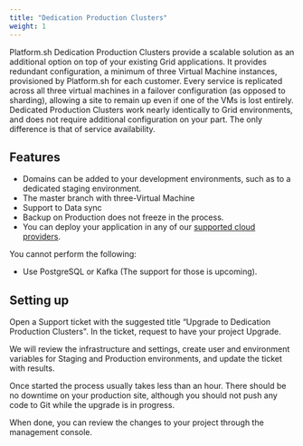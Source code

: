 ```yaml
---
title: "Dedication Production Clusters"
weight: 1
---
```


Platform.sh Dedication Production Clusters provide a scalable solution as an additional option on top of your existing Grid applications.
It provides redundant configuration, a minimum of three Virtual Machine instances, provisioned by Platform.sh for each customer. Every service is replicated across all three virtual machines in a failover configuration (as opposed to sharding), allowing a site to remain up even if one of the VMs is lost entirely.
Dedicated Production Clusters work nearly identically to Grid environments, and does not require additional  configuration on your part. The only difference is that of service availability.


## Features

* Domains can be added to your development environments, such as to a dedicated staging environment.
* The master branch with three-Virtual Machine
* Support to Data sync
* Backup on Production does not freeze in the process.
* You can deploy your application in any of our [supported cloud providers](development/faq.md#which-geographic-zones-does-platformsh-cover). 


You cannot perform the following:

* Use PostgreSQL or Kafka (The support for those is upcoming).


## Setting up

Open a Support ticket with the suggested title “Upgrade to Dedication Production Clusters". In the ticket, request to have your project Upgrade.

We will review the infrastructure and settings, create user and environment variables for Staging and Production environments, and update the ticket with results.

Once started the process usually takes less than an hour.  There should be no downtime on your production site, although you should not push any code to Git while the upgrade is in progress.

When done, you can review the changes to your project through the management console.
